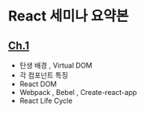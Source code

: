 # React 세미나 요약본




## [Ch.1](https://github.com/Seung-hwan285/react-code/tree/master/ch1) 

- 탄생 배경 , Virtual DOM
- 각 컴포넌트 특징 
- React DOM
- Webpack , Bebel , Create-react-app
- React Life Cycle

